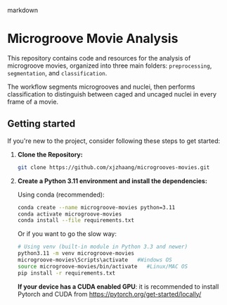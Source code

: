 markdown

# Microgroove Movie Analysis

This repository contains code and resources for the analysis of microgroove movies, organized into three main folders: `preprocessing`, `segmentation`, and `classification`.

The workflow segments microgrooves and nuclei, then performs classification to distinguish between caged and uncaged nuclei in every frame of a movie.

## Getting started


If you're new to the project, consider following these steps to get started:

1. **Clone the Repository:**
    ```bash
    git clone https://github.com/xjzhaang/microgrooves-movies.git
   ```
   

2. **Create a Python 3.11 environment and install the dependencies:**

   Using conda (recommended):
   ```bash
   conda create --name microgroove-movies python=3.11
   conda activate microgroove-movies
   conda install --file requirements.txt
   ```
   Or if you want to go the slow way:
   ```bash
   # Using venv (built-in module in Python 3.3 and newer)
   python3.11 -m venv microgroove-movies 
   microgroove-movies\Scripts\activate   #Windows OS
   source microgroove-movies/bin/activate   #Linux/MAC OS
   pip install -r requirements.txt
   ```
   **If your device has a CUDA enabled GPU**: it is recommended to install Pytorch and CUDA from https://pytorch.org/get-started/locally/
